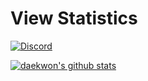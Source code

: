 # View Statistics
[![Discord](https://discord.c99.nl/widget/theme-4/720112607268307004.png)](https://github.com/Daekwon0609/)

[![daekwon's github stats](https://github-readme-stats.vercel.app/api?username=Daekwon0609&theme=dark)](https://github.com/Daekwon0609/)
